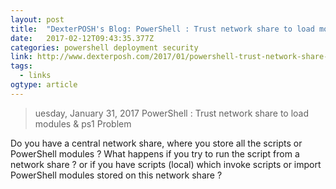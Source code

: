```yaml
---
layout: post 
title:  "DexterPOSH's Blog: PowerShell : Trust network share to load modules &amp; ps1" 
date:   2017-02-12T09:43:35.377Z 
categories: powershell deployment security
link: http://www.dexterposh.com/2017/01/powershell-trust-network-share-to-load.html 
tags:
  - links
ogtype: article 
---
```


> uesday, January 31, 2017
PowerShell : Trust network share to load modules & ps1
Problem

Do you have a central network share, where you store all the scripts or PowerShell modules ?
What happens if you try to run the script from a network share ? or if you have scripts (local) which invoke scripts or import PowerShell modules stored on this network share ?
